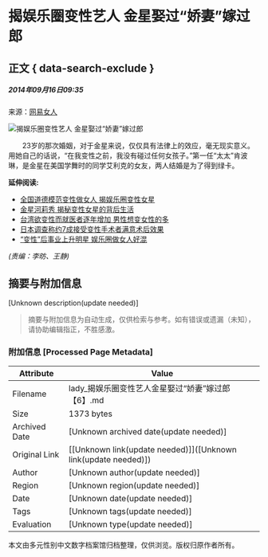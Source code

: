 # 揭娱乐圈变性艺人 金星娶过“娇妻”嫁过郎

## 正文 { data-search-exclude }


##### 2014年09月16日09:35  
来源：[网易女人](http://lady.gmw.cn/2014-09/16/content_13245814.htm)

![揭娱乐圈变性艺人 金星娶过“娇妻”嫁过郎](http://www.people.com.cn/mediafile/pic/20140916/66/2301346915886443534.jpg)

　　23岁的那次婚姻，对于金星来说，仅仅具有法律上的效应，毫无现实意义。用她自己的话说，“在我变性之前，我没有碰过任何女孩子。”第一任“太太”肯波琳，是金星在美国学舞时的同学艾利克的女友，两人结婚是为了得到绿卡。

**延伸阅读:**

- [全国道德模范变性做女人 揭娱乐圈变性女星](http://js.people.com.cn/n/2014/0815/c360313-21999682.html)
- [金星河莉秀 揭秘变性女星的背后生活](http://lady.people.com.cn/n/2013/1018/c1014-23245035.html)
- [台湾欲变性而就医者逐年增加 男性想变女性的多](http://tw.people.com.cn/n/2013/1008/c104510-23122834.html)
- [日本调查称约7成接受变性手术者满意术后效果](http://travel.people.com.cn/n/2013/0711/c41570-22158967.html)
- [“变性”后事业上升明星 娱乐圈做女人好混](http://pic.people.com.cn/n/2013/0105/c1016-20092294.html)

_(责编：李昉、王静)_
<!-- tcd_original_link http://lady.people.com.cn/n/2014/0916/c1014-25669062-6.html -->


## 摘要与附加信息

<!-- tcd_abstract -->
[Unknown description(update needed)]
<!-- tcd_abstract_end -->

> 摘要与附加信息为自动生成，仅供检索与参考。如有错误或遗漏（未知），请协助编辑指正，不胜感激。

### 附加信息 [Processed Page Metadata]

| Attribute       | Value                                  |
|-----------------|----------------------------------------|
| Filename        | lady_揭娱乐圈变性艺人金星娶过“娇妻”嫁过郎【6】.md                             |
| Size            | 1373 bytes                           |
| Archived Date   | [Unknown archived date(update needed)]                             |
| Original Link   | [[Unknown link(update needed)]]([Unknown link(update needed)])                       |
| Author          | [Unknown author(update needed)]                               |
| Region          | [Unknown region(update needed)]                               |
| Date            | [Unknown date(update needed)]                                 |
| Tags            | [Unknown tags(update needed)]                                 |
| Evaluation            | [Unknown type(update needed)]                                 |
<!-- tcd_table_end -->

本文由多元性别中文数字档案馆归档整理，仅供浏览。版权归原作者所有。
